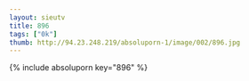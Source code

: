 ```yaml
--- 
layout: sieutv
title: 896
tags: ["0k"]
thumb: http://94.23.248.219/absoluporn-1/image/002/896.jpg
---
```

{% include absoluporn key="896" %} 
